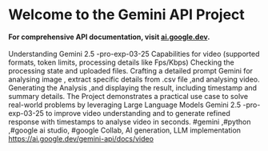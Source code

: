 # Welcome to the Gemini API Project
**For comprehensive API documentation, visit [ai.google.dev](https://ai.google.dev/gemini-api/docs).**
<br><br>
Understanding Gemini 2.5 -pro-exp-03-25 Capabilities for video (supported formats, token limits, processing details like Fps/Kbps)
Checking the processing state and uploaded files. Crafting a detailed prompt Gemini for analysing image , extract specific details from .csv file ,and analysing video. Generating the Analysis ,and displaying the result, including timestamp  and summary details.
The Project demonstrates a practical use case to solve real-world problems by leveraging Large Language Models  Gemini 2.5 -pro-exp-03-25 to improve video understanding and to generate refined response with timestamps to analyse video in seconds.
#gemini ,#python ,#google ai studio, #google Collab, AI generation, LLM implementation
https://ai.google.dev/gemini-api/docs/video
